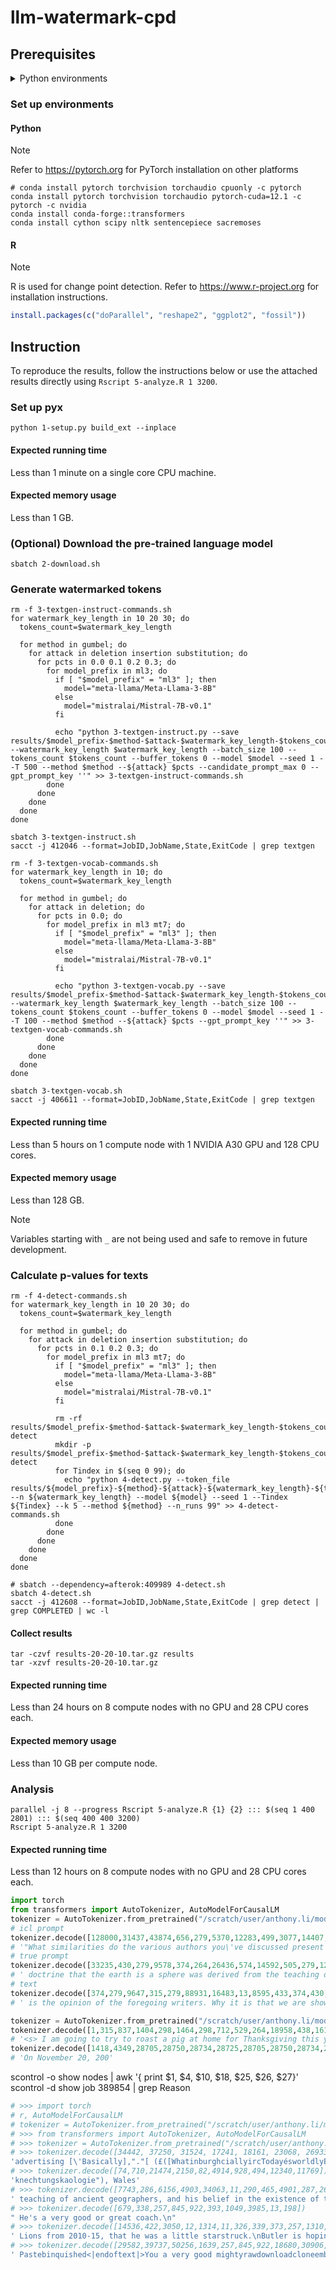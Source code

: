 # llm-watermark-cpd

## Prerequisites

<details closed>
<summary>Python environments</summary>

-   Cython==3.0.10
-   datasets==2.19.1
-   huggingface_hub==0.23.0
-   nltk==3.8.1
-   numpy==1.26.4
-   sacremoses==0.0.53
-   scipy==1.13.0
-   sentencepiece==0.2.0
-   tokenizers==0.19.1
-   torch==2.3.0.post100
-   torchaudio==2.3.0
-   torchvision==0.18.0
-   tqdm==4.66.4
-   transformers==4.40.2

</details>

### Set up environments

#### Python

> [!NOTE]
> Refer to https://pytorch.org for PyTorch installation on other platforms

```shell
# conda install pytorch torchvision torchaudio cpuonly -c pytorch
conda install pytorch torchvision torchaudio pytorch-cuda=12.1 -c pytorch -c nvidia
conda install conda-forge::transformers
conda install cython scipy nltk sentencepiece sacremoses
```

#### R

> [!NOTE]
> R is used for change point detection. Refer to https://www.r-project.org for
> installation instructions.

```r
install.packages(c("doParallel", "reshape2", "ggplot2", "fossil"))
```

## Instruction

To reproduce the results, follow the instructions below or use the attached
results directly using `Rscript 5-analyze.R 1 3200`.

### Set up pyx

```shell
python 1-setup.py build_ext --inplace
```

#### Expected running time

Less than 1 minute on a single core CPU machine.

#### Expected memory usage

Less than 1 GB.

### (Optional) Download the pre-trained language model

```shell
sbatch 2-download.sh
```

### Generate watermarked tokens

```shell
rm -f 3-textgen-instruct-commands.sh
for watermark_key_length in 10 20 30; do
  tokens_count=$watermark_key_length

  for method in gumbel; do
    for attack in deletion insertion substitution; do
      for pcts in 0.0 0.1 0.2 0.3; do
        for model_prefix in ml3; do
          if [ "$model_prefix" = "ml3" ]; then
            model="meta-llama/Meta-Llama-3-8B"
          else
            model="mistralai/Mistral-7B-v0.1"
          fi

          echo "python 3-textgen-instruct.py --save results/$model_prefix-$method-$attack-$watermark_key_length-$tokens_count-$pcts.p --watermark_key_length $watermark_key_length --batch_size 100 --tokens_count $tokens_count --buffer_tokens 0 --model $model --seed 1 --T 500 --method $method --${attack} $pcts --candidate_prompt_max 0 --gpt_prompt_key ''" >> 3-textgen-instruct-commands.sh
        done
      done
    done
  done
done

sbatch 3-textgen-instruct.sh
sacct -j 412046 --format=JobID,JobName,State,ExitCode | grep textgen

rm -f 3-textgen-vocab-commands.sh
for watermark_key_length in 10; do
  tokens_count=$watermark_key_length

  for method in gumbel; do
    for attack in deletion; do
      for pcts in 0.0; do
        for model_prefix in ml3 mt7; do
          if [ "$model_prefix" = "ml3" ]; then
            model="meta-llama/Meta-Llama-3-8B"
          else
            model="mistralai/Mistral-7B-v0.1"
          fi

          echo "python 3-textgen-vocab.py --save results/$model_prefix-$method-$attack-$watermark_key_length-$tokens_count-$pcts.p --watermark_key_length $watermark_key_length --batch_size 100 --tokens_count $tokens_count --buffer_tokens 0 --model $model --seed 1 --T 100 --method $method --${attack} $pcts --gpt_prompt_key ''" >> 3-textgen-vocab-commands.sh
        done
      done
    done
  done
done

sbatch 3-textgen-vocab.sh
sacct -j 406611 --format=JobID,JobName,State,ExitCode | grep textgen
```

#### Expected running time

Less than 5 hours on 1 compute node with 1 NVIDIA A30 GPU and 128 CPU cores.

#### Expected memory usage

Less than 128 GB.

> [!NOTE]
> Variables starting with `_` are not being used and safe to remove in
> future development.

### Calculate p-values for texts

```shell
rm -f 4-detect-commands.sh
for watermark_key_length in 10 20 30; do
  tokens_count=$watermark_key_length

  for method in gumbel; do
    for attack in deletion insertion substitution; do
      for pcts in 0.1 0.2 0.3; do
        for model_prefix in ml3 mt7; do
          if [ "$model_prefix" = "ml3" ]; then
            model="meta-llama/Meta-Llama-3-8B"
          else
            model="mistralai/Mistral-7B-v0.1"
          fi

          rm -rf results/$model_prefix-$method-$attack-$watermark_key_length-$tokens_count-$pcts.p-detect
          mkdir -p results/$model_prefix-$method-$attack-$watermark_key_length-$tokens_count-$pcts.p-detect
          for Tindex in $(seq 0 99); do
            echo "python 4-detect.py --token_file results/${model_prefix}-${method}-${attack}-${watermark_key_length}-${tokens_count}-${pcts}.p --n ${watermark_key_length} --model ${model} --seed 1 --Tindex ${Tindex} --k 5 --method ${method} --n_runs 99" >> 4-detect-commands.sh
          done
        done
      done
    done
  done
done

# sbatch --dependency=afterok:409989 4-detect.sh
sbatch 4-detect.sh
sacct -j 412608 --format=JobID,JobName,State,ExitCode | grep detect | grep COMPLETED | wc -l
```

#### Collect results

```shell
tar -czvf results-20-20-10.tar.gz results
tar -xzvf results-20-20-10.tar.gz
```

#### Expected running time

Less than 24 hours on 8 compute nodes with no GPU and 28 CPU cores each.

#### Expected memory usage

Less than 10 GB per compute node.

### Analysis

```shell
parallel -j 8 --progress Rscript 5-analyze.R {1} {2} ::: $(seq 1 400 2801) ::: $(seq 400 400 3200)
Rscript 5-analyze.R 1 3200
```

#### Expected running time

Less than 12 hours on 8 compute nodes with no GPU and 28 CPU cores each.

```python
import torch
from transformers import AutoTokenizer, AutoModelForCausalLM
tokenizer = AutoTokenizer.from_pretrained("/scratch/user/anthony.li/models/" + "meta-llama/Meta-Llama-3-8B" + "/tokenizer")
# icl prompt
tokenizer.decode([128000,31437,43874,656,279,5370,12283,499,3077,14407,3118,304,872,4477,30,83017,701,4320,11,1524,422,279,12283,2873,311,617,912,2867,3585,315,70000,1210,128000,128000,128000], skip_special_tokens=True)
# '"What similarities do the various authors you\'ve discussed present in their writing? Explain your answer, even if the authors seem to have no clear points of resemblance."'
# true prompt
tokenizer.decode([33235,430,279,9578,374,264,26436,574,14592,505,279,12917,315,14154,3980,79454,11,323,813,16801,304,279,14209,315,279,3276,575,2601,574,4762,28160,555,279,9815,902,279,14154,18088,23933,11467,6688,315,872,64876,13,1115,11,520,3325,11], skip_special_tokens=True)
# ' doctrine that the earth is a sphere was derived from the teaching of ancient geographers, and his belief in the existence of the antipodes was probably influenced by the accounts which the ancient Irish voyagers gave of their journeys. This, at least,'
# text
tokenizer.decode([374,279,9647,315,279,88931,16483,13,8595,433,374,430,584,527,6982,912,3585,315,70000,1990], skip_special_tokens=True)
# ' is the opinion of the foregoing writers. Why it is that we are shown no points of resemblance between'

tokenizer = AutoTokenizer.from_pretrained("/scratch/user/anthony.li/models/" + "mistralai/Mistral-7B-v0.1" + "/tokenizer")
tokenizer.decode([1,315,837,1404,298,1464,298,712,529,264,18958,438,1611,354,7812,3322,2449,456,879,28723,1824,7108,304,9804,511,315,927,298,10130,625,264,18958,712,13072,28804])
# '<s> I am going to try to roast a pig at home for Thanksgiving this year. What equipment and techniques do I need to successfully get a pig roasted?'
tokenizer.decode([1418,4349,28705,28750,28734,28725,28705,28750,28734,28734])
# 'On November 20, 200'
```

scontrol -o show nodes | awk '{ print $1, $4, $10, $18, $25, $26, $27}'
scontrol -d show job 389854 | grep Reason

```r
# >>> import torch
# r, AutoModelForCausalLM
# tokenizer = AutoTokenizer.from_pretrained("/scratch/user/anthony.li/models/" + "openai-community/gpt2" + "/tokenizer")
# >>> from transformers import AutoTokenizer, AutoModelForCausalLM
# >>> tokenizer = AutoTokenizer.from_pretrained("/scratch/user/anthony.li/models/" + "openai-community/gpt2" + "/tokenizer")
# >>> tokenizer.decode([34442, 37250, 31524, 17241, 18161, 23068, 26933, 2061, 22222, 2131, 1980, 8888, 20954, 49366, 43984, 21474, 2150, 26792, 8135, 39738])
'advertising [\'Basically],"."[ (£([WhatinburghciallyircTodayésworldlyBangchtungingessk neuroscience'
# >>> tokenizer.decode([74,710,21474,2150,82,4914,928,494,12340,11769])
'knechtungskaologie"), Wales'
# >>> tokenizer.decode([7743,286,6156,4903,34063,11,290,465,4901,287,262,6224,286,262,32867,4147,373,2192,12824,416,262,5504,543,262,6156,8685,23291,10321,2921,286,511,35724,13,770,11,379,1551,11,318,262,4459,286,371,3087,3900,5855,42,1980,31753,274])
' teaching of ancient geographers, and his belief in the existence of the antipodes was probably influenced by the accounts which the ancient Irish voyagers gave of their journeys. This, at least, is the opinion of Rettberg ("Kirchenges'
# >>> tokenizer.decode([679,338,257,845,922,393,1049,3985,13,198])
" He's a very good or great coach.\n"
# >>> tokenizer.decode([14536,422,3050,12,1314,11,326,339,373,257,1310,3491,19554,694,13,198,1537,1754,318,7725,326,530,1110,339,460,2666,257,10655,588,27059,259,393,5030,13,887,329,783,11,465,3061,318,284,5879,644,339,1541,5804,318,2081,25])
' Lions from 2010-15, that he was a little starstruck.\nButler is hoping that one day he can leave a legacy like Boldin or Johnson. But for now, his goal is to prove what he already believes is true:'
# >>> tokenizer.decode([29582,39737,50256,1639,257,845,922,18680,30906,3985,32904,49537,50256,464,393,3064,8842,3985,42597,44962])
' Pastebinquished<|endoftext|>You a very good mightyrawdownloadcloneembedreportprint coach miracles Heisman<|endoftext|>The or100 fantasy coachSHAREGOP'
```
